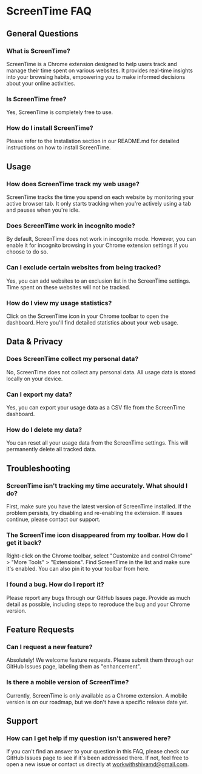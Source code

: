 # ScreenTime FAQ

## General Questions

### What is ScreenTime?
ScreenTime is a Chrome extension designed to help users track and manage their time spent on various websites. It provides real-time insights into your browsing habits, empowering you to make informed decisions about your online activities.

### Is ScreenTime free?
Yes, ScreenTime is completely free to use.

### How do I install ScreenTime?
Please refer to the Installation section in our README.md for detailed instructions on how to install ScreenTime.

## Usage

### How does ScreenTime track my web usage?
ScreenTime tracks the time you spend on each website by monitoring your active browser tab. It only starts tracking when you're actively using a tab and pauses when you're idle.

### Does ScreenTime work in incognito mode?
By default, ScreenTime does not work in incognito mode. However, you can enable it for incognito browsing in your Chrome extension settings if you choose to do so.

### Can I exclude certain websites from being tracked?
Yes, you can add websites to an exclusion list in the ScreenTime settings. Time spent on these websites will not be tracked.

### How do I view my usage statistics?
Click on the ScreenTime icon in your Chrome toolbar to open the dashboard. Here you'll find detailed statistics about your web usage.

## Data & Privacy

### Does ScreenTime collect my personal data?
No, ScreenTime does not collect any personal data. All usage data is stored locally on your device.

### Can I export my data?
Yes, you can export your usage data as a CSV file from the ScreenTime dashboard.

### How do I delete my data?
You can reset all your usage data from the ScreenTime settings. This will permanently delete all tracked data.

## Troubleshooting

### ScreenTime isn't tracking my time accurately. What should I do?
First, make sure you have the latest version of ScreenTime installed. If the problem persists, try disabling and re-enabling the extension. If issues continue, please contact our support.

### The ScreenTime icon disappeared from my toolbar. How do I get it back?
Right-click on the Chrome toolbar, select "Customize and control Chrome" > "More Tools" > "Extensions". Find ScreenTime in the list and make sure it's enabled. You can also pin it to your toolbar from here.

### I found a bug. How do I report it?
Please report any bugs through our GitHub Issues page. Provide as much detail as possible, including steps to reproduce the bug and your Chrome version.

## Feature Requests

### Can I request a new feature?
Absolutely! We welcome feature requests. Please submit them through our GitHub Issues page, labeling them as "enhancement".

### Is there a mobile version of ScreenTime?
Currently, ScreenTime is only available as a Chrome extension. A mobile version is on our roadmap, but we don't have a specific release date yet.

## Support

### How can I get help if my question isn't answered here?
If you can't find an answer to your question in this FAQ, please check our GitHub Issues page to see if it's been addressed there. If not, feel free to open a new issue or contact us directly at workwithshivamd@gmail.com.
